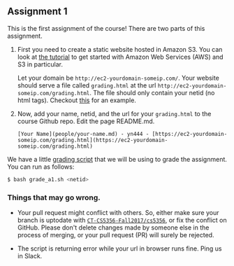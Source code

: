 Assignment 1
------------

This is the first assignment of the course!
There are two parts of this assignment.

1. First you need to create a static website hosted in Amazon S3.  You
   can look at [the
   tutorial](http://docs.aws.amazon.com/AmazonS3/latest/dev/website-hosting-custom-domain-walkthrough.html)
   to get started with Amazon Web Services (AWS) and S3 in particular.
   
   Let your domain be `http://ec2-yourdomain-someip.com/`. 
   Your website should serve a file called `grading.html` at the url `http://ec2-yourdomain-someip.com/grading.html`.
   The file should only contain your netid (no html tags).
   Checkout [this](https://typtop.info/grading.html) for an example.
   

2. Now, add your name, netid, and the url for your `grading.html` to the course Github repo. Edit the page
   README.md.  
   ```text
   [Your Name](people/your-name.md) - yn444 - [https://ec2-yourdomain-someip.com/grading.html](https://ec2-yourdomain-someip.com/grading.html) 
   ```


We have a little [grading script](grade_a1.sh) that we will be using to grade the assignment. You can run as follows:
```bash
$ bash grade_a1.sh <netid>
```  
   ### Things that may go wrong. 
   * Your pull request might conflict with others. So, either make sure your branch is uptodate 
   with [`CT-CS5356-Fall2017/cs5356`](https://github.com/CT-CS5356-Fall2017/cs5356/), or fix the conflict on GitHub.
   Please don't delete changes made by someone else in the process of merging, or your pull request (PR) will surely
   be rejected.  
  
   * The script is returning error while your url in browser runs fine. Ping us in Slack.



